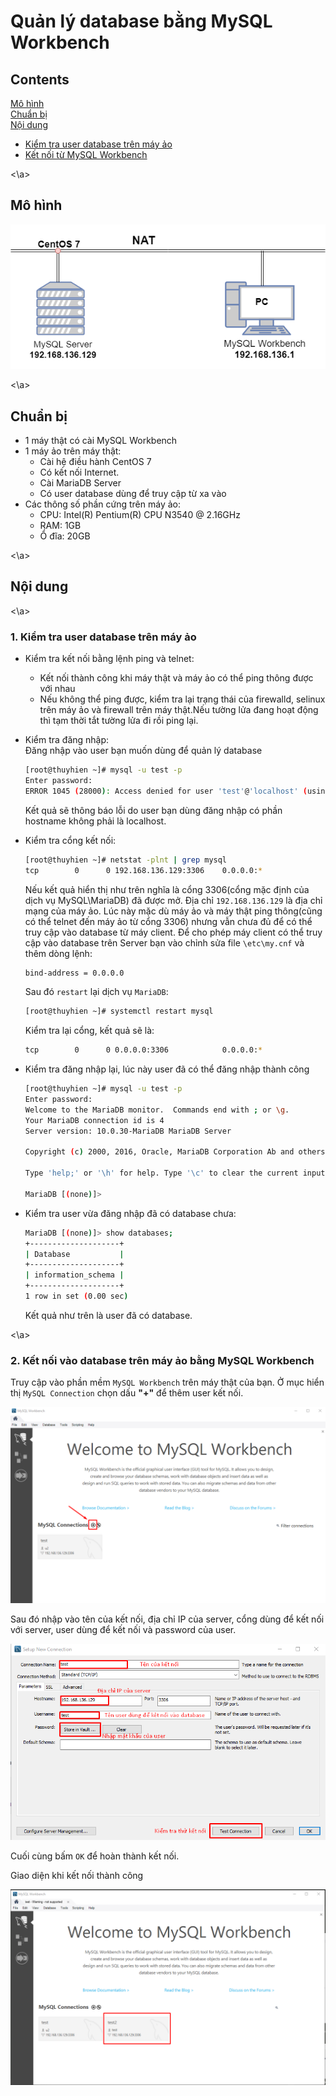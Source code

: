 # Quản lý database bằng MySQL Workbench  
## **Contents**  
[Mô hình](\a1)  
[Chuẩn bị](\a2)  
[Nội dung](\a3)  
  - [Kiểm tra user database trên máy ảo](\a4)  
  - [Kết nối từ MySQL Workbench](\a5)

<a name = "a1"><\a>
## Mô hình  

<img src ="..\..\..\images\25 bai linux\mysql workbench.png">  

<a name = "a2"><\a>

## Chuẩn bị  
- 1 máy thật có cài MySQL Workbench  
- 1 máy ảo trên máy thật:  
  - Cài hệ điều hành CentOS 7  
  - Có kết nối Internet.  
  - Cài MariaDB Server  
  - Có user database dùng để truy cập từ xa vào  
- Các thông số phần cứng trên máy ảo:  
  - CPU: Intel(R) Pentium(R) CPU  N3540  @ 2.16GHz
  - RAM: 1GB  
  - Ổ đĩa: 20GB     

<a name ="a3"><\a> 

## Nội dung  

<a name ="a4"><\a>

### 1. Kiểm tra user database trên máy ảo  
- Kiểm tra kết nối bằng lệnh ping và telnet: 
  - Kết nối thành công khi máy thật và máy ảo có thể ping thông được với nhau  
  - Nếu không thể ping được, kiểm tra lại trạng thái của firewalld, selinux trên máy ảo và firewall trên máy thật.Nếu tường lửa đang hoạt động thì tạm thời tắt tường lửa đi rồi ping lại.
- Kiểm tra đăng nhập:   
  Đăng nhập vào user bạn muốn dùng để quản lý database  
  ```sh
  [root@thuyhien ~]# mysql -u test -p
  Enter password:
  ERROR 1045 (28000): Access denied for user 'test'@'localhost' (using password: YES)
  ```  
  Kết quả sẽ thông báo lỗi do user bạn dùng đăng nhập có phần hostname không phải là localhost.  

- Kiểm tra cổng kết nối:  
  ```sh
  [root@thuyhien ~]# netstat -plnt | grep mysql
  tcp        0      0 192.168.136.129:3306    0.0.0.0:*               LISTEN      2005\mysqld
  ```  
  Nếu kết quả hiển thị như trên nghĩa là cổng 3306(cổng mặc định của dịch vụ MySQL\MariaDB) đã được mở. Địa chỉ `192.168.136.129` là địa chỉ mạng của máy ảo. Lúc này mặc dù máy ảo và máy thật ping thông(cũng có thể telnet đến máy ảo từ cổng 3306) nhưng vẫn chưa đủ để có thể truy cập vào database từ máy client. Để cho phép máy client có thể truy cập vào database trên Server bạn vào chỉnh sửa file `\etc\my.cnf` và thêm dòng lệnh:  
  ```sh
  bind-address = 0.0.0.0
  ```  
  Sau đó `restart` lại dịch vụ `MariaDB`:
  ```sh
  [root@thuyhien ~]# systemctl restart mysql
  ```  
  Kiểm tra lại cổng, kết quả sẽ là:  
  ```sh
  tcp        0      0 0.0.0.0:3306            0.0.0.0:*               LISTEN      2378\mysqld
  ```  
- Kiểm tra đăng nhập lại, lúc này user đã có thể đăng nhập thành công  
  ```sh
  [root@thuyhien ~]# mysql -u test -p
  Enter password:
  Welcome to the MariaDB monitor.  Commands end with ; or \g.
  Your MariaDB connection id is 4
  Server version: 10.0.30-MariaDB MariaDB Server

  Copyright (c) 2000, 2016, Oracle, MariaDB Corporation Ab and others.

  Type 'help;' or '\h' for help. Type '\c' to clear the current input statement.

  MariaDB [(none)]>
  ```  
- Kiểm tra user vừa đăng nhập đã có database chưa:  
  ```sh
  MariaDB [(none)]> show databases;
  +--------------------+
  | Database           |
  +--------------------+
  | information_schema |
  +--------------------+
  1 row in set (0.00 sec)
  ```  
  Kết quả như trên là user đã có database.  

<a name ="a5"><\a>

### 2. Kết nối vào database trên máy ảo bằng MySQL Workbench  
Truy cập vào phần mềm `MySQL Workbench` trên máy thật của bạn. Ở mục hiển thị `MySQL Connection` chọn dấu **"+"** để thêm user kết nối. 

<img src ="..\..\..\images\25 bai linux\anh1.png">  

Sau đó nhập vào tên của kết nối, địa chỉ IP của server, cổng dùng để kết nối với server, user dùng để kết nối và password của user.  
   
<img src ="..\..\..\images\25 bai linux\anh2.png">

Cuối cùng bấm `OK` để hoàn thành kết nối.  

Giao diện khi kết nối thành công  

<img src ="..\..\..\images\25 bai linux\anh3.png">  
